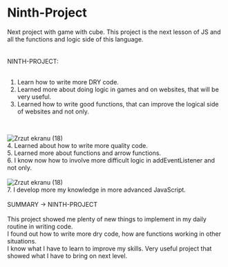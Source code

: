 # Ninth-Project
Next project with game with cube. This project is the next lesson of JS and all the functions and logic side of this language.<br>
<br>
<br>
NINTH-PROJECT:<br>
<br>
1. Learn how to write more DRY code.<br>
2. Learned more about doing logic in games and on websites, that will be very useful.<br>
3. Learned how to write good functions, that can improve the logical side of websites and not only.<br>
<br>

![Zrzut ekranu (18)](https://user-images.githubusercontent.com/99299154/208324120-06d9bff0-3597-4b88-aa66-7ffc987a8b39.png)
<br>
4. Learned about how to write more quality code.<br>
5. Learned more about functions and arrow functions.<br>
6. I know now how to involve more difficult logic in addEventListener and not only.<br>
<br>
![Zrzut ekranu (18)](https://user-images.githubusercontent.com/99299154/208776590-82010c19-0836-490e-938f-50afb2041099.png)
<br>
7. I develop more my knowledge in more advanced JavaScript.<br>
<br>
SUMMARY -> NINTH-PROJECT <br>
<br>
This project showed me plenty of new things to implement in my daily routine in writing code.<br>
I found out how to write more dry code, how are functions working in other situations.<br>
I know what I have to learn to improve my skills. Very useful project that showed what I have to bring on next level. <br>

